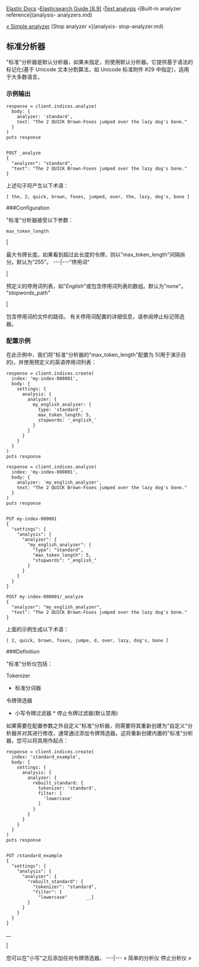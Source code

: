 

[Elastic Docs](/guide/) ›[Elasticsearch Guide [8.9]](index.md) ›[Text
analysis](analysis.md) ›[Built-in analyzer reference](analysis-
analyzers.md)

[« Simple analyzer](analysis-simple-analyzer.md) [Stop analyzer »](analysis-
stop-analyzer.md)

## 标准分析器

"标准"分析器是默认分析器，如果未指定，则使用默认分析器。它提供基于语法的标记化(基于 Unicode 文本分割算法，如 Unicode 标准附件 #29 中指定)，适用于大多数语言。

### 示例输出

    
    
    response = client.indices.analyze(
      body: {
        analyzer: 'standard',
        text: "The 2 QUICK Brown-Foxes jumped over the lazy dog's bone."
      }
    )
    puts response
    
    
    POST _analyze
    {
      "analyzer": "standard",
      "text": "The 2 QUICK Brown-Foxes jumped over the lazy dog's bone."
    }

上述句子将产生以下术语：

    
    
    [ the, 2, quick, brown, foxes, jumped, over, the, lazy, dog's, bone ]

###Configuration

"标准"分析器接受以下参数：

`max_token_length`

|

最大令牌长度。如果看到超过此长度的令牌，则以"max_token_length"间隔拆分。默认为"255"。   ---|---"停用词"

|

预定义的停用词列表，如"_English_"或包含停用词列表的数组。默认为"_none_"。   "stopwords_path"

|

包含停用词的文件的路径。   有关停用词配置的详细信息，请参阅停止标记筛选器。

### 配置示例

在此示例中，我们将"标准"分析器的"max_token_length"配置为 5(用于演示目的)，并使用预定义的英语停用词列表：

    
    
    response = client.indices.create(
      index: 'my-index-000001',
      body: {
        settings: {
          analysis: {
            analyzer: {
              my_english_analyzer: {
                type: 'standard',
                max_token_length: 5,
                stopwords: '_english_'
              }
            }
          }
        }
      }
    )
    puts response
    
    response = client.indices.analyze(
      index: 'my-index-000001',
      body: {
        analyzer: 'my_english_analyzer',
        text: "The 2 QUICK Brown-Foxes jumped over the lazy dog's bone."
      }
    )
    puts response
    
    
    PUT my-index-000001
    {
      "settings": {
        "analysis": {
          "analyzer": {
            "my_english_analyzer": {
              "type": "standard",
              "max_token_length": 5,
              "stopwords": "_english_"
            }
          }
        }
      }
    }
    
    POST my-index-000001/_analyze
    {
      "analyzer": "my_english_analyzer",
      "text": "The 2 QUICK Brown-Foxes jumped over the lazy dog's bone."
    }

上面的示例生成以下术语：

    
    
    [ 2, quick, brown, foxes, jumpe, d, over, lazy, dog's, bone ]

###Definition

"标准"分析仪包括：

Tokenizer

    

* 标准分词器

令牌筛选器

    

* 小写令牌过滤器 * 停止令牌过滤器(默认禁用)

如果需要在配置参数之外自定义"标准"分析器，则需要将其重新创建为"自定义"分析器并对其进行修改，通常通过添加令牌筛选器。这将重新创建内置的"标准"分析器，您可以将其用作起点：

    
    
    response = client.indices.create(
      index: 'standard_example',
      body: {
        settings: {
          analysis: {
            analyzer: {
              rebuilt_standard: {
                tokenizer: 'standard',
                filter: [
                  'lowercase'
                ]
              }
            }
          }
        }
      }
    )
    puts response
    
    
    PUT /standard_example
    {
      "settings": {
        "analysis": {
          "analyzer": {
            "rebuilt_standard": {
              "tokenizer": "standard",
              "filter": [
                "lowercase"       __]
            }
          }
        }
      }
    }

__

|

您可以在"小写"之后添加任何令牌筛选器。   ---|--- « 简单的分析仪 停止分析仪 »
